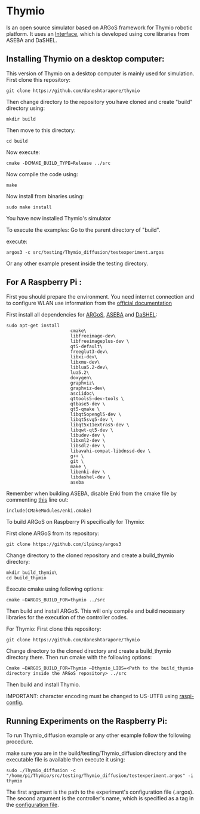 # Thymio

Is an open source simulator based on ARGoS framework for Thymio robotic platform. It uses an [Interface](https://github.com/daneshtarapore/AsebaCppInterface), which is developed using core libraries from ASEBA and DaSHEL.

## Installing Thymio on a desktop computer:
This version of Thymio on a desktop computer is mainly used for simulation.
First clone this repository:

	git clone https://github.com/daneshtarapore/thymio

Then change directory to the repository you have cloned and create "build" directory using:

    mkdir build
    
Then move to this directory:

    cd build
    
Now execute:

    cmake -DCMAKE_BUILD_TYPE=Release ../src
    
Now compile the code using:

    make
    
Now install from binaries using:

    sudo make install
    
You have now installed Thymio's simulator

To execute the examples:
Go to the parent directory of "build".

execute:

    argos3 -c src/testing/Thymio_diffusion/testexperiment.argos

Or any other example present inside the testing directory.

## For A Raspberry Pi :
First you should prepare the environment. You need internet connection and to configure WLAN use information from the [official documentation](https://www.raspberrypi.org/documentation/configuration/wireless/wireless-cli.md)

First install all dependencies for [ARGoS](https://github.com/ilpincy/argos3), [ASEBA](https://github.com/aseba-community/aseba) and [DaSHEL](https://github.com/aseba-community/dashel):

	sudo apt-get install
                            cmake\
                            libfreeimage-dev\
                            libfreeimageplus-dev \
                            qt5-default\
                            freeglut3-dev\
                            libxi-dev\
                            libxmu-dev\
                            liblua5.2-dev\
                            lua5.2\
                            doxygen\
                            graphviz\
                            graphviz-dev\
                            asciidoc\
                            qttools5-dev-tools \
                            qtbase5-dev \
                            qt5-qmake \
                            libqt5opengl5-dev \
                            libqt5svg5-dev \
                            libqt5x11extras5-dev \
                            libqwt-qt5-dev \
                            libudev-dev \
                            libxml2-dev \
                            libsdl2-dev \
                            libavahi-compat-libdnssd-dev \
                            g++ \
                            git \
                            make \
                            libenki-dev \
                            libdashel-dev \
                            aseba 

Remember when building ASEBA, disable Enki from the cmake file by commenting [this](https://github.com/aseba-community/aseba/blob/85c2b3a679cb4137e24afaf88c55067c0f65eac7/CMakeLists.txt#L22) line out:

    include(CMakeModules/enki.cmake)

To build ARGoS on Raspberry Pi specifically for Thymio:

First clone ARGoS from its repository:

	git clone https://github.com/ilpincy/argos3

Change directory to the cloned repository and create a build_thymio directory:

	mkdir build_thymio\
	cd build_thymio

Execute cmake using following options:

    cmake –DARGOS_BUILD_FOR=thymio ../src 

Then build and install ARGoS. This will only compile and build necessary libraries for the execution of the controller codes.


For Thymio:
First clone this repository:

	git clone https://github.com/daneshtarapore/Thymio

Change directory to the cloned directory and create a build_thymio directory there. Then run cmake with the following options:

    Cmake –DARGOS_BUILD_FOR=Thymio –Dthymio_LIBS=<Path to the build_thymio directory inside the ARGoS repository> ../src

Then build and install Thymio.

IMPORTANT: character encoding must be changed to US-UTF8 using [raspi-config](https://www.raspberrypi.org/documentation/configuration/raspi-config.md).

## Running Experiments on the Raspberry Pi:

To run Thymio_diffusion example or any other example follow the following procedure.

make sure you are in the build/testing/Thymio_diffusion directory and the executable file is available then execute it using:

    sudo ./Thymio_diffusion -c "/home/pi/Thymio/src/testing/Thymio_diffusion/testexperiment.argos" -i thymio

The first argument is the path to the experiment's configuration file (.argos). The second argument is the controller's name, which is specified as a tag in the [configuration file](https://github.com/daneshtarapore/Thymio/blob/6ab255c84a1a258e4a0cf1bd8c7dead4feb64bf1/src/testing/Thymio_diffusion/testexperiment.argos#L19).

